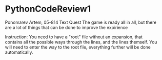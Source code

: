 # PythonCodeReview1
Ponomarev Artem, 05-814
Text Quest
The game is ready all in all, but there are a lot of things that can be done to improve the expirience

Instruction: You need to have a "root" file without an expansion, that contains all the possible ways through the lines, and the lines themself. You will need to enter the way to the root file, everything further will be done automatically.
